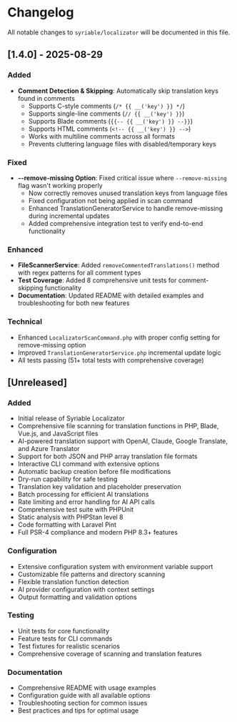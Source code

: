 # Changelog

All notable changes to `syriable/localizator` will be documented in this file.

## [1.4.0] - 2025-08-29

### Added
- **Comment Detection & Skipping**: Automatically skip translation keys found in comments
  - Supports C-style comments (`/* {{ __('key') }} */`)
  - Supports single-line comments (`// {{ __('key') }}`)
  - Supports Blade comments (`{{-- {{ __('key') }} --}}`)
  - Supports HTML comments (`<!-- {{ __('key') }} -->`)
  - Works with multiline comments across all formats
  - Prevents cluttering language files with disabled/temporary keys

### Fixed
- **--remove-missing Option**: Fixed critical issue where `--remove-missing` flag wasn't working properly
  - Now correctly removes unused translation keys from language files
  - Fixed configuration not being applied in scan command
  - Enhanced TranslationGeneratorService to handle remove-missing during incremental updates
  - Added comprehensive integration test to verify end-to-end functionality

### Enhanced
- **FileScannerService**: Added `removeCommentedTranslations()` method with regex patterns for all comment types
- **Test Coverage**: Added 8 comprehensive unit tests for comment-skipping functionality
- **Documentation**: Updated README with detailed examples and troubleshooting for both new features

### Technical
- Enhanced `LocalizatorScanCommand.php` with proper config setting for remove-missing option
- Improved `TranslationGeneratorService.php` incremental update logic
- All tests passing (51+ total tests with comprehensive coverage)

## [Unreleased]

### Added
- Initial release of Syriable Localizator
- Comprehensive file scanning for translation functions in PHP, Blade, Vue.js, and JavaScript files
- AI-powered translation support with OpenAI, Claude, Google Translate, and Azure Translator
- Support for both JSON and PHP array translation file formats
- Interactive CLI command with extensive options
- Automatic backup creation before file modifications
- Dry-run capability for safe testing
- Translation key validation and placeholder preservation
- Batch processing for efficient AI translations
- Rate limiting and error handling for AI API calls
- Comprehensive test suite with PHPUnit
- Static analysis with PHPStan level 8
- Code formatting with Laravel Pint
- Full PSR-4 compliance and modern PHP 8.3+ features

### Configuration
- Extensive configuration system with environment variable support
- Customizable file patterns and directory scanning
- Flexible translation function detection
- AI provider configuration with context settings
- Output formatting and validation options

### Testing
- Unit tests for core functionality
- Feature tests for CLI commands
- Test fixtures for realistic scenarios
- Comprehensive coverage of scanning and translation features

### Documentation
- Comprehensive README with usage examples
- Configuration guide with all available options
- Troubleshooting section for common issues
- Best practices and tips for optimal usage